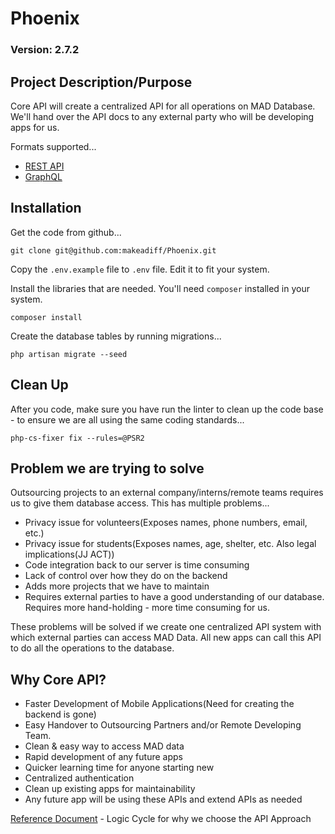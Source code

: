 # Phoenix

### Version: 2.7.2

## Project Description/Purpose

Core API will create a centralized API for all operations on MAD Database. We'll hand over the API docs to any external party who will be developing apps for us. 

Formats supported...

- [REST API](https://makeadiff.in/api/api/swagger/doc.html)
- [GraphQL](https://makeadiff.in/api/api/graphql/index.html)

## Installation

Get the code from github...

```
git clone git@github.com:makeadiff/Phoenix.git
```

Copy the `.env.example` file to `.env` file. Edit it to fit your system. 

Install the libraries that are needed. You'll need `composer` installed in your system.

```
composer install
```

Create the database tables by running migrations...

```
php artisan migrate --seed
```

## Clean Up

After you code, make sure you have run the linter to clean up the code base - to ensure we are all using the same coding standards...

```
php-cs-fixer fix --rules=@PSR2
```

## Problem we are trying to solve

Outsourcing projects to an external company/interns/remote teams requires us to give them database access. This has multiple problems...

- Privacy issue for volunteers(Exposes names, phone numbers, email, etc.)
- Privacy issue for students(Exposes names, age, shelter, etc. Also legal implications(JJ ACT))
- Code integration back to our server is time consuming
- Lack of control over how they do on the backend
- Adds more projects that we have to maintain
- Requires external parties to have a good understanding of our database. Requires more hand-holding - more time consuming for us.

These problems will be solved if we create one centralized API system with which external parties can access MAD Data. All new apps can call this API to do all the operations to the database. 

## Why Core API?

- Faster Development of Mobile Applications(Need for creating the backend is gone)
- Easy Handover to Outsourcing Partners and/or Remote Developing Team.
- Clean & easy way to access MAD data
- Rapid development of any future apps
- Quicker learning time for anyone starting new
- Centralized authentication
- Clean up existing apps for maintainability
- Any future app will be using these APIs and extend APIs as needed

[Reference Document](https://docs.google.com/document/d/1YgDsgXaLp5HERyIkqpBCSs398C1xc54cE1Th6shs17o/) - Logic Cycle for why we choose the API Approach
